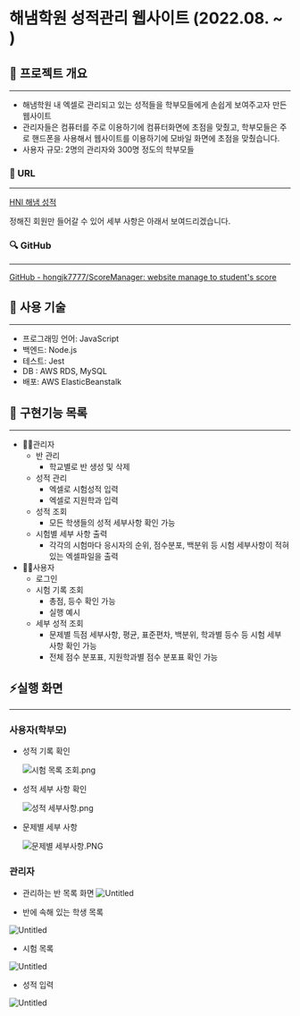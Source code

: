# 해냄학원 성적관리 웹사이트 (2022.08. ~ )

## 📖 프로젝트 개요

---

- 해냄학원 내 엑셀로 관리되고 있는 성적들을 학부모들에게 손쉽게 보여주고자 만든 웹사이트
- 관리자들은 컴퓨터를 주로 이용하기에 컴퓨터화면에 초점을 맞췄고, 학부모들은 주로 핸드폰을 사용해서 웹사이트를 이용하기에 모바일 화면에 초점을 맞췄습니다.
- 사용자 규모: 2명의 관리자와 300명 정도의 학부모들

### **🔗** URL

---

[HNI 해냄 성적](http://www.doiteduscore.com)

정해진 회원만 들어갈 수 있어 
세부 사항은 아래서 보여드리겠습니다.

### 🔍 GitHub

---

[GitHub - hongjk7777/ScoreManager: website manage to student's score](https://github.com/hongjk7777/ScoreManager)

## 🔨 사용 기술

---
* 프로그래밍 언어: JavaScript
* 백엔드: Node.js
* 테스트: Jest
* DB : AWS RDS, MySQL
* 배포: AWS ElasticBeanstalk


## 📃 구현기능 목록

 

---

- 👨‍💻관리자
    - 반 관리
        - 학교별로 반 생성 및 삭제
    - 성적 관리
        - 엑셀로 시험성적 입력
        - 엑셀로 지원학과 입력
    - 성적 조회
        - 모든 학생들의 성적 세부사항 확인 가능
    - 시험별 세부 사항 출력
        - 각각의 시험마다 응시자의 순위, 점수분포, 백분위 등 시험 세부사항이 적혀있는 엑셀파일을 출력
- 🙍‍♂️사용자
    - 로그인
    - 시험 기록 조회
        - 총점, 등수 확인 가능
        - 실행 예시
    - 세부 성적 조회
        - 문제별 득점 세부사항, 평균, 표준편차, 백분위, 학과별 등수 등 시험 세부 사항 확인 가능
        - 전체 점수 분포표, 지원학과별 점수 분포표 확인 가능

## ⚡실행 화면

---

### 사용자(학부모)

- 성적 기록 확인
    
    ![시험 목록 조회.png](./readmeImg/examList.png)
    

- 성적 세부 사항 확인
    
    ![성적 세부사항.png](./readmeImg/examInfo.png)
    

- 문제별 세부 사항

    ![문제별 세부사항.PNG](./readmeImg/problemInfo.png)

### 관리자

- 관리하는 반 목록 화면
![Untitled](./readmeImg/classList.png)

- 반에 속해 있는 학생 목록

![Untitled](./readmeImg/userList.png)

- 시험 목록

![Untitled](./readmeImg/adminExamList.png)

- 성적 입력

![Untitled](./readmeImg/examInput.png)
